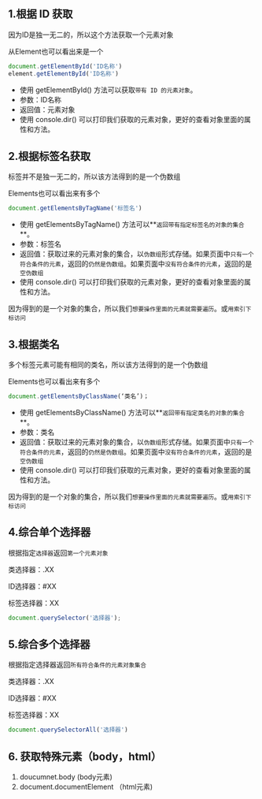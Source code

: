## 1.根据 ID 获取

因为ID是独一无二的，所以这个方法获取一个元素对象

从Element也可以看出来是一个

``` javascript
document.getElementById('ID名称')
element.getElementById('ID名称')
```



- 使用 getElementById() 方法可以获取`带有 ID 的元素对象`。
- 参数：ID名称
- 返回值：元素对象
- 使用 console.dir() 可以打印我们获取的元素对象，更好的查看对象里面的属性和方法。



## 2.根据标签名获取

标签并不是独一无二的，所以该方法得到的是一个伪数组

Elements也可以看出来有多个

``` javascript
document.getElementsByTagName('标签名')
```

- 使用 getElementsByTagName() 方法可以**`返回带有指定标签名的对象的集合`**。
- 参数：标签名
- 返回值：获取过来的元素对象的集合，以`伪数组`形式存储。如果页面中`只有一个符合条件的元素`，返回的`仍然是伪数组`。如果页面中`没有符合条件的元素`，返回的是`空伪数组`
- 使用 console.dir() 可以打印我们获取的元素对象，更好的查看对象里面的属性和方法。

因为得到的是一个对象的集合，所以我们`想要操作里面的元素就需要遍历`。或`用索引下标访问`



## 3.根据类名

多个标签元素可能有相同的类名，所以该方法得到的是一个伪数组

Elements也可以看出来有多个

``` javascript
document.getElementsByClassName(‘类名’)；
```

- 使用 getElementsByClassName() 方法可以**`返回带有指定类名的对象的集合`**。
- 参数：类名
- 返回值：获取过来的元素对象的集合，以`伪数组`形式存储。如果页面中`只有一个符合条件的元素`，返回的`仍然是伪数组`。如果页面中`没有符合条件的元素`，返回的是`空伪数组`
- 使用 console.dir() 可以打印我们获取的元素对象，更好的查看对象里面的属性和方法。

因为得到的是一个对象的集合，所以我们`想要操作里面的元素就需要遍历`。或`用索引下标访问`





## 4.综合单个选择器

根据指定`选择器`返回`第一个元素对象`

类选择器：.XX

ID选择器：#XX

标签选择器：XX

``` javascript
document.querySelector('选择器');
```



## 5.综合多个选择器

根据指定选择器返回`所有符合条件的元素对象集合`

类选择器：.XX

ID选择器：#XX

标签选择器：XX

``` javascript
document.querySelectorAll('选择器')
```



## 6. **获取特殊元素（body，html）**

1. doucumnet.body				(body元素)
2. document.documentElement      （html元素)